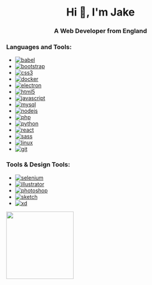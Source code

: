 <h1 align="center">Hi 👋, I'm Jake</h1>
<h3 align="center">A Web Developer from England</h3>


<h3 align="left">Languages and Tools:</h3>
<p align="left">
  <ul>
    <li>
      <a href="https://babeljs.io/" target="_blank">
        <img src="https://img.shields.io/badge/-Babel-333333?style=flat&logo=babel" alt="babel"/>
      </a>
    </li>
    <li>
      <a href="https://getbootstrap.com" target="_blank">
        <img src="https://img.shields.io/badge/-Bootstrap-333333?style=flat&logo=bootstrap" alt="bootstrap"/>
      </a>
    </li>
    <li>
      <a href="https://www.w3schools.com/css/" target="_blank">
        <img src="https://img.shields.io/badge/-CSS3-333333?style=flat&logo=css3" alt="css3"/>
      </a>
    </li>
    <li>
      <a href="https://www.docker.com/" target="_blank">
        <img src="https://img.shields.io/badge/-Docker-333333?style=flat&logo=docker" alt="docker"/>
      </a>
    </li>
    <li>
      <a href="https://www.electronjs.org" target="_blank">
        <img src="https://img.shields.io/badge/-Electron-333333?style=flat&logo=electron" alt="electron"/>
      </a>
    </li>
    <li>
      <a href="https://www.w3.org/html/" target="_blank">
        <img src="https://img.shields.io/badge/-HTML5-333333?style=flat&logo=html5" alt="html5"/>
      </a>
    </li>
    <li>
      <a href="https://developer.mozilla.org/en-US/docs/Web/JavaScript" target="_blank">
        <img src="https://img.shields.io/badge/-JavaScript-333333?style=flat&logo=javascript" alt="javascript"/>
      </a>
    </li>
    <li>
      <a href="https://www.mysql.com/" target="_blank">
        <img src="https://img.shields.io/badge/-MySQL-333333?style=flat&logo=mysql" alt="mysql"/>
      </a>
    </li>
    <li>
      <a href="https://nodejs.org" target="_blank">
        <img src="https://img.shields.io/badge/-Node.js-333333?style=flat&logo=nodejs" alt="nodejs"/>
      </a>
    </li>
    <li>
      <a href="https://www.php.net" target="_blank">
        <img src="https://img.shields.io/badge/-PHP-333333?style=flat&logo=php" alt="php"/>
      </a>
    </li>
    <li>
      <a href="https://www.python.org" target="_blank">
        <img src="https://img.shields.io/badge/-Python-333333?style=flat&logo=python" alt="python"/>
      </a>
    </li>
    <li>
      <a href="https://reactjs.org/" target="_blank">
        <img src="https://img.shields.io/badge/-React-333333?style=flat&logo=react" alt="react"/>
      </a>
    </li>
    <li>
      <a href="https://sass-lang.com" target="_blank">
        <img src="https://img.shields.io/badge/-Sass-333333?style=flat&logo=sass" alt="sass"/>
      </a>
    </li>
    <li>
      <a href="https://www.linux.org/" target="_blank">
        <img src="https://img.shields.io/badge/-Linux-333333?style=flat&logo=linux" alt="linux"/>
      </a>
    </li>
    <li>
      <a href="https://git-scm.com/" target="_blank">
        <img src="https://img.shields.io/badge/-Git-333333?style=flat&logo=git" alt="git"/>
      </a>
    </li>
  </ul>
</p>

<h3 align="left">Tools & Design Tools:</h3>
<p align="left">
  <ul>
    <li>
      <a href="https://www.selenium.dev" target="_blank">
        <img src="https://img.shields.io/badge/-Selenium-333333" alt="selenium"/>
      </a>
    </li>
    <li>
      <a href="https://www.adobe.com/in/products/illustrator.html" target="_blank">
        <img src="https://img.shields.io/badge/-Adobe Illustrator-333333?style=flat&logo=adobe-illustrator" alt="illustrator"/>
      </a>
    </li>
    <li>
      <a href="https://www.photoshop.com/en" target="_blank">
        <img src="https://img.shields.io/badge/-Adobe Photoshop-333333?style=flat&logo=adobe-photoshop" alt="photoshop"/>
      </a>
    </li>
    <li>
      <a href="https://www.sketch.com/" target="_blank">
        <img src="https://img.shields.io/badge/-Sketch-333333?style=flat&logo=sketch" alt="sketch"/>
      </a>
    </li>
    <li>
      <a href="https://www.adobe.com/products/xd.html" target="_blank">
        <img src="https://img.shields.io/badge/-Sketch-333333?style=flat&logo=adobe-xd" alt="xd"/>
      </a>
    </li>
  </ul>
</p>

<img height="180em" src="https://github-readme-stats-three-sepia.vercel.app/api/top-langs/?username=JakeLBeans&layout=compact&exclude_repo=github-readme-stats&theme=nord" />
